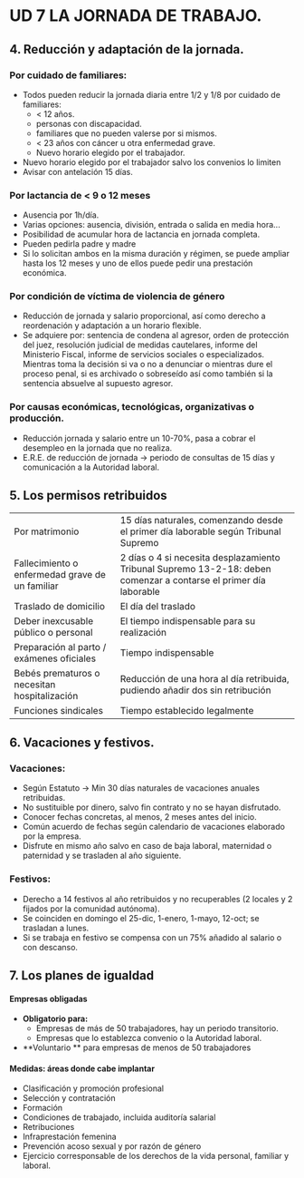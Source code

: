 # UD 7 LA JORNADA DE TRABAJO.

## 4. Reducción y adaptación de la jornada.

### Por cuidado de familiares:

- Todos pueden reducir la jornada diaria  entre 1/2 y 1/8 por cuidado de familiares:
  - < 12 años.
  - personas con discapacidad.
  - familiares que no pueden valerse por si mismos.
  - < 23 años con cáncer u otra enfermedad grave.
  - Nuevo horario elegido por el trabajador.
- Nuevo horario elegido por el trabajador salvo los convenios lo limiten
- Avisar con antelación 15 días.



### Por lactancia de < 9 o 12 meses

- Ausencia por 1h/día.
- Varias opciones: ausencia, división, entrada o salida en media hora...
- Posibilidad de acumular hora de lactancia en jornada completa.
- Pueden pedirla padre y madre
- Si lo solicitan ambos en la misma duración y régimen, se puede ampliar hasta los 12 meses y uno de ellos puede pedir una prestación económica.



### Por condición de víctima de violencia de género

- Reducción de jornada y salario proporcional, así como derecho a reordenación y adaptación a un horario flexible.
- Se adquiere por: sentencia de condena al agresor, orden de protección del juez, resolución judicial de medidas cautelares, informe del Ministerio Fiscal, informe de servicios sociales o especializados. Mientras toma la decisión si va o no a denunciar o mientras dure el proceso penal, si es archivado o sobreseído así como también si la sentencia absuelve al supuesto agresor.



### Por causas económicas, tecnológicas, organizativas o producción.

- Reducción jornada y salario entre un 10-70%, pasa a cobrar el desempleo en la jornada que no realiza.
- E.R.E. de reducción de jornada -> periodo de consultas de 15 días y comunicación a la Autoridad laboral.



## 5. Los permisos retribuidos



|                                                 |                                                              |
| ----------------------------------------------- | ------------------------------------------------------------ |
| Por matrimonio                                  | 15 días naturales, comenzando desde el primer día laborable según Tribunal Supremo |
| Fallecimiento o enfermedad grave de un familiar | 2 días o 4 si necesita desplazamiento Tribunal Supremo 13-2-18: deben comenzar a contarse el primer día laborable |
| Traslado de domicilio                           | El día del traslado                                          |
| Deber inexcusable público o personal            | El tiempo indispensable para su realización                  |
| Preparación al parto / exámenes oficiales       | Tiempo indispensable                                         |
| Bebés prematuros o necesitan hospitalización    | Reducción de una hora al día retribuida, pudiendo añadir dos sin retribución |
| Funciones sindicales                            | Tiempo establecido legalmente                                |



## 6. Vacaciones y festivos.

### Vacaciones:

- Según Estatuto -> Min 30 días naturales de vacaciones anuales retribuidas.
- No sustituible por dinero, salvo fin contrato y no se hayan disfrutado.
- Conocer fechas concretas, al menos, 2 meses antes del inicio.
- Común acuerdo de fechas según calendario de vacaciones elaborado por la empresa.
- Disfrute en mismo año salvo en caso de baja laboral, maternidad o paternidad y se trasladen al año siguiente.

### Festivos:

- Derecho a 14 festivos al año retribuidos y no recuperables (2 locales y 2 fijados por la comunidad autónoma).
- Se coinciden en domingo el 25-dic, 1-enero, 1-mayo, 12-oct; se trasladan a lunes.
- Si se trabaja en festivo se compensa con un 75% añadido al salario o con descanso.



## 7. Los planes de igualdad

#### Empresas obligadas

- **Obligatorio para:**
  - Empresas de más de 50 trabajadores, hay un periodo transitorio.
  - Empresas que lo establezca convenio o la Autoridad laboral.
- **Voluntario ** para empresas de menos de 50 trabajadores



#### Medidas: áreas donde cabe implantar

- Clasificación y promoción profesional
- Selección y contratación
- Formación
- Condiciones de trabajado, incluida auditoría salarial
- Retribuciones
- Infraprestación femenina
- Prevención acoso sexual y por razón de género
- Ejercicio corresponsable de los derechos de la vida personal, familiar y laboral.